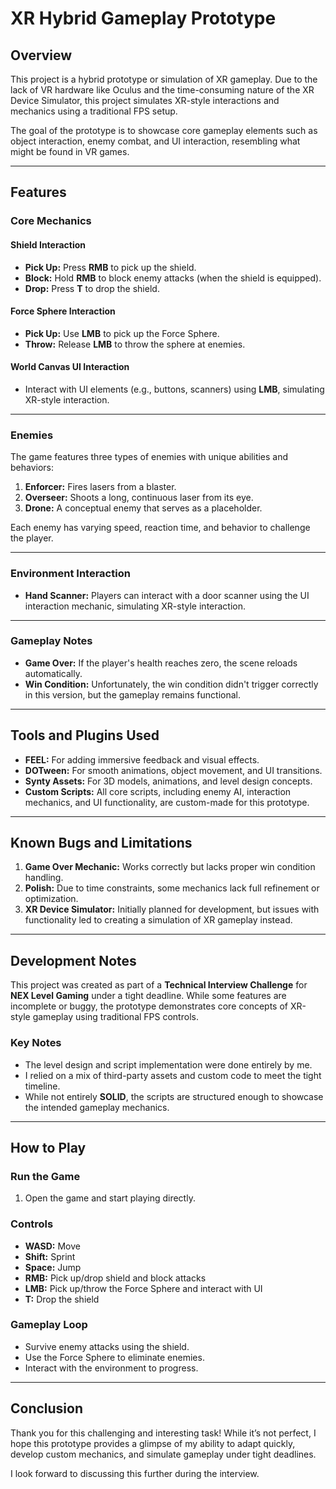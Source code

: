 # **XR Hybrid Gameplay Prototype**

## **Overview**
This project is a hybrid prototype or simulation of XR gameplay. Due to the lack of VR hardware like Oculus and the time-consuming nature of the XR Device Simulator, this project simulates XR-style interactions and mechanics using a traditional FPS setup.

The goal of the prototype is to showcase core gameplay elements such as object interaction, enemy combat, and UI interaction, resembling what might be found in VR games.

---

## **Features**

### **Core Mechanics**
#### **Shield Interaction**
- **Pick Up:** Press **RMB** to pick up the shield.
- **Block:** Hold **RMB** to block enemy attacks (when the shield is equipped).
- **Drop:** Press **T** to drop the shield.

#### **Force Sphere Interaction**
- **Pick Up:** Use **LMB** to pick up the Force Sphere.
- **Throw:** Release **LMB** to throw the sphere at enemies.

#### **World Canvas UI Interaction**
- Interact with UI elements (e.g., buttons, scanners) using **LMB**, simulating XR-style interaction.

---

### **Enemies**
The game features three types of enemies with unique abilities and behaviors:
1. **Enforcer:** Fires lasers from a blaster.
2. **Overseer:** Shoots a long, continuous laser from its eye.
3. **Drone:** A conceptual enemy that serves as a placeholder.

Each enemy has varying speed, reaction time, and behavior to challenge the player.

---

### **Environment Interaction**
- **Hand Scanner:** Players can interact with a door scanner using the UI interaction mechanic, simulating XR-style interaction.

---

### **Gameplay Notes**
- **Game Over:** If the player's health reaches zero, the scene reloads automatically.
- **Win Condition:** Unfortunately, the win condition didn't trigger correctly in this version, but the gameplay remains functional.

---

## **Tools and Plugins Used**
- **FEEL:** For adding immersive feedback and visual effects.
- **DOTween:** For smooth animations, object movement, and UI transitions.
- **Synty Assets:** For 3D models, animations, and level design concepts.
- **Custom Scripts:** All core scripts, including enemy AI, interaction mechanics, and UI functionality, are custom-made for this prototype.

---

## **Known Bugs and Limitations**
1. **Game Over Mechanic:** Works correctly but lacks proper win condition handling.
2. **Polish:** Due to time constraints, some mechanics lack full refinement or optimization.
3. **XR Device Simulator:** Initially planned for development, but issues with functionality led to creating a simulation of XR gameplay instead.

---

## **Development Notes**
This project was created as part of a **Technical Interview Challenge** for **NEX Level Gaming** under a tight deadline. While some features are incomplete or buggy, the prototype demonstrates core concepts of XR-style gameplay using traditional FPS controls.

### **Key Notes**
- The level design and script implementation were done entirely by me.
- I relied on a mix of third-party assets and custom code to meet the tight timeline.
- While not entirely **SOLID**, the scripts are structured enough to showcase the intended gameplay mechanics.

---

## **How to Play**

### **Run the Game**
1. Open the game and start playing directly.

### **Controls**
- **WASD:** Move
- **Shift:** Sprint
- **Space:** Jump
- **RMB:** Pick up/drop shield and block attacks
- **LMB:** Pick up/throw the Force Sphere and interact with UI
- **T:** Drop the shield

### **Gameplay Loop**
- Survive enemy attacks using the shield.
- Use the Force Sphere to eliminate enemies.
- Interact with the environment to progress.

---

## **Conclusion**
Thank you for this challenging and interesting task! While it’s not perfect, I hope this prototype provides a glimpse of my ability to adapt quickly, develop custom mechanics, and simulate gameplay under tight deadlines.

I look forward to discussing this further during the interview.
